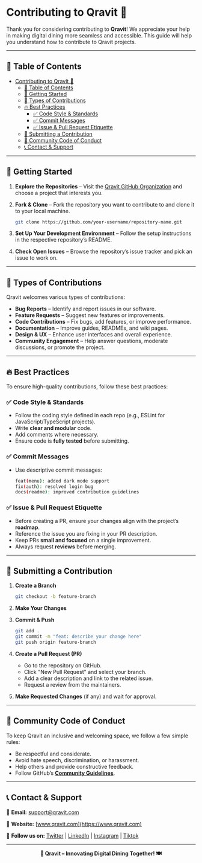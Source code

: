 # Contributing to Qravit 🚀

Thank you for considering contributing to **Qravit**! We appreciate your help in making digital dining more seamless and accessible. This guide will help you understand how to contribute to Qravit projects.

---

## 📖 Table of Contents

- [Contributing to Qravit 🚀](#contributing-to-qravit-)
  - [📖 Table of Contents](#-table-of-contents)
  - [🚀 Getting Started](#-getting-started)
  - [🎯 Types of Contributions](#-types-of-contributions)
  - [🔥 Best Practices](#-best-practices)
    - [✅ Code Style \& Standards](#-code-style--standards)
    - [✅ Commit Messages](#-commit-messages)
    - [✅ Issue \& Pull Request Etiquette](#-issue--pull-request-etiquette)
  - [🔄 Submitting a Contribution](#-submitting-a-contribution)
  - [🤝 Community Code of Conduct](#-community-code-of-conduct)
  - [📞 Contact \& Support](#-contact--support)

---

## 🚀 Getting Started

1. **Explore the Repositories** – Visit the [Qravit GitHub Organization](https://github.com/qravit) and choose a project that interests you.
2. **Fork & Clone** – Fork the repository you want to contribute to and clone it to your local machine.

   ```bash
   git clone https://github.com/your-username/repository-name.git
   ```

3. **Set Up Your Development Environment** – Follow the setup instructions in the respective repository’s README.
4. **Check Open Issues** – Browse the repository’s issue tracker and pick an issue to work on.

---

## 🎯 Types of Contributions

Qravit welcomes various types of contributions:

- **Bug Reports** – Identify and report issues in our software.
- **Feature Requests** – Suggest new features or improvements.
- **Code Contributions** – Fix bugs, add features, or improve performance.
- **Documentation** – Improve guides, READMEs, and wiki pages.
- **Design & UX** – Enhance user interfaces and overall experience.
- **Community Engagement** – Help answer questions, moderate discussions, or promote the project.

---

## 🔥 Best Practices

To ensure high-quality contributions, follow these best practices:

### ✅ Code Style & Standards

- Follow the coding style defined in each repo (e.g., ESLint for JavaScript/TypeScript projects).
- Write **clear and modular** code.
- Add comments where necessary.
- Ensure code is **fully tested** before submitting.

### ✅ Commit Messages

- Use descriptive commit messages:

  ```bash
  feat(menu): added dark mode support
  fix(auth): resolved login bug
  docs(readme): improved contribution guidelines
  ```

### ✅ Issue & Pull Request Etiquette

- Before creating a PR, ensure your changes align with the project’s **roadmap**.
- Reference the issue you are fixing in your PR description.
- Keep PRs **small and focused** on a single improvement.
- Always request **reviews** before merging.

---

## 🔄 Submitting a Contribution

1. **Create a Branch**

   ```bash
   git checkout -b feature-branch
   ```

2. **Make Your Changes**
3. **Commit & Push**

   ```bash
   git add .
   git commit -m "feat: describe your change here"
   git push origin feature-branch
   ```

4. **Create a Pull Request (PR)**
   - Go to the repository on GitHub.
   - Click "New Pull Request" and select your branch.
   - Add a clear description and link to the related issue.
   - Request a review from the maintainers.
5. **Make Requested Changes** (if any) and wait for approval.

---

## 🤝 Community Code of Conduct

To keep Qravit an inclusive and welcoming space, we follow a few simple rules:

- Be respectful and considerate.
- Avoid hate speech, discrimination, or harassment.
- Help others and provide constructive feedback.
- Follow GitHub’s **[Community Guidelines](https://docs.github.com/en/site-policy/github-terms/github-community-guidelines)**.

---

## 📞 Contact & Support

📧 **Email:** <support@qravit.com>

📌 **Website:** [www.qravit.com](https://www.qravit.com)

📣 **Follow us on:** [Twitter](https://x.com/qravit) | [LinkedIn](https://linkedin.com/company/qravit) | [Instagram](https://instagram.com/qravit_) | [Tiktok](https://tiktok.com/qravit_)

---

<div align="center">
  <strong>🚀 Qravit – Innovating Digital Dining Together! 🍽️</strong>
</div>
